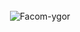 <!DOCTYPE html>
<html lang="en">
<head>
    <meta charset="UTF-8">
    <meta http-equiv="X-UA-Compatible" content="IE=edge">
    <meta name="viewport" content="width=device-width, initial-scale=1.0">
    <title>gif</title>
</head>
<body>
    <center>
        <div style="display: inline-block;"><br>
            <img alt="Facom-ygor"
                src="https://media.discordapp.net/attachments/954930826179649547/954933379214745610/20220319_220047.gif">
        </div>
    </center>
</body>
</html>
